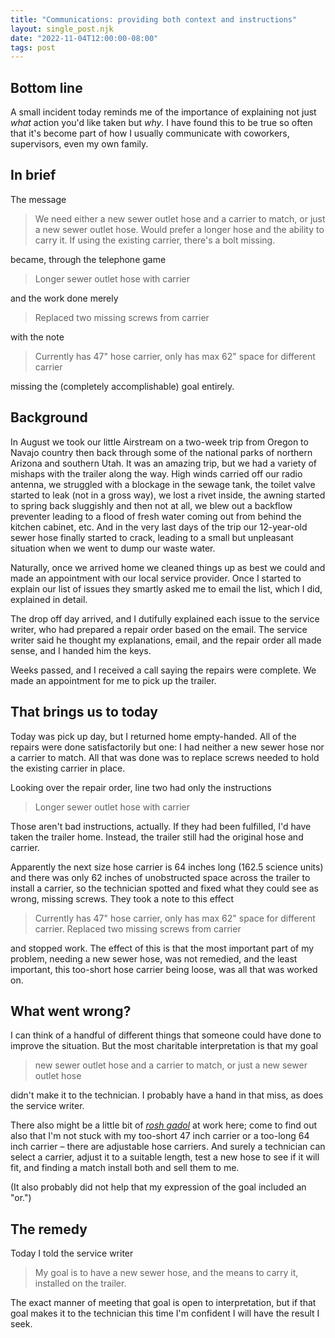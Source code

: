 ```yaml
---
title: "Communications: providing both context and instructions"
layout: single_post.njk
date: "2022-11-04T12:00:00-08:00"
tags: post
---
```

## Bottom line

A small incident today reminds me of the importance of explaining not just _what_ action you'd like taken but _why_. I have found this to be true so often that it's become part of how I usually communicate with coworkers, supervisors, even my own family.

## In brief

The message

> We need either a new sewer outlet hose and a carrier to match, or just a new sewer outlet hose. Would prefer a longer hose and the ability to carry it. If using the existing carrier, there's a bolt missing.

became, through the telephone game

> Longer sewer outlet hose with carrier

and the work done merely

> Replaced two missing screws from carrier

with the note

> Currently has 47" hose carrier, only has max 62" space for different carrier

missing the (completely accomplishable) goal entirely.

## Background

In August we took our little Airstream on a two-week trip from Oregon to Navajo country then back through some of the national parks of northern Arizona and southern Utah. It was an amazing trip, but we had a variety of mishaps with the trailer along the way. High winds carried off our radio antenna, we struggled with a blockage in the sewage tank, the toilet valve started to leak (not in a gross way), we lost a rivet inside, the awning started to spring back sluggishly and then not at all, we blew out a backflow preventer leading to a flood of fresh water coming out from behind the kitchen cabinet, etc. And in the very last days of the trip our 12-year-old sewer hose finally started to crack, leading to a small but unpleasant situation when we went to dump our waste water.

Naturally, once we arrived home we cleaned things up as best we could and made an appointment with our local service provider. Once I started to explain our list of issues they smartly asked me to email the list, which I did, explained in detail.

The drop off day arrived, and I dutifully explained each issue to the service writer, who had prepared a repair order based on the email. The service writer said he thought my explanations, email, and the repair order all made sense, and I handed him the keys.

Weeks passed, and I received a call saying the repairs were complete. We made an appointment for me to pick up the trailer.

## That brings us to today

Today was pick up day, but I returned home empty-handed. All of the repairs were done satisfactorily but one: I had neither a new sewer hose nor a carrier to match. All that was done was to replace screws needed to hold the existing carrier in place.

Looking over the repair order, line two had only the instructions

> Longer sewer outlet hose with carrier

Those aren't bad instructions, actually. If they had been fulfilled, I'd have taken the trailer home. Instead, the trailer still had the original hose and carrier.

Apparently the next size hose carrier is 64 inches long (162.5 science units) and there was only 62 inches of unobstructed space across the trailer to install a carrier, so the technician spotted and fixed what they could see as wrong, missing screws. They took a note to this effect

> Currently has 47" hose carrier, only has max 62" space for different carrier. Replaced two missing screws from carrier

and stopped work. The effect of this is that the most important part of my problem, needing a new sewer hose, was not remedied, and the least important, this too-short hose carrier being loose, was all that was worked on.

## What went wrong?

I can think of a handful of different things that someone could have done to improve the situation. But the most charitable interpretation is that my goal

> new sewer outlet hose and a carrier to match, or just a new sewer outlet hose

didn't make it to the technician. I probably have a hand in that miss, as does the service writer.

There also might be a little bit of _[rosh gadol](https://www.haaretz.com/2012-09-07/ty-article/word-of-the-day-rosh-gadol/0000017f-e66d-dc7e-adff-f6ed883b0000)_ at work here; come to find out also that I'm not stuck with my too-short 47 inch carrier or a too-long 64 inch carrier – there are adjustable hose carriers. And surely a technician can select a carrier, adjust it to a suitable length, test a new hose to see if it will fit, and finding a match install both and sell them to me.

(It also probably did not help that my expression of the goal included an "or.")

## The remedy

Today I told the service writer

> My goal is to have a new sewer hose, and the means to carry it, installed on the trailer.

The exact manner of meeting that goal is open to interpretation, but if that goal makes it to the technician this time I'm confident I will have the result I seek.
